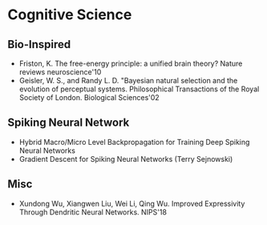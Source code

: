 # Cognitive Science

## Bio-Inspired
- Friston, K. The free-energy principle: a unified brain theory? Nature reviews neuroscience'10
- Geisler, W. S., and Randy L. D. "Bayesian natural selection and the evolution of perceptual systems. Philosophical Transactions of the Royal Society of London. Biological Sciences'02

## Spiking Neural Network
- Hybrid Macro/Micro Level Backpropagation for Training Deep Spiking Neural Networks
- Gradient Descent for Spiking Neural Networks (Terry Sejnowski)

## Misc
- Xundong Wu, Xiangwen Liu, Wei Li, Qing Wu. Improved Expressivity Through Dendritic Neural Networks. NIPS'18
